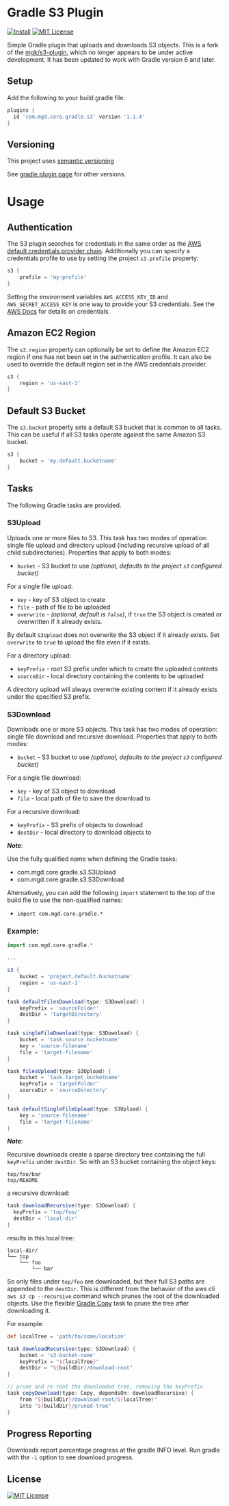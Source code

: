 # Gradle S3 Plugin
[![Install](https://img.shields.io/badge/install-plugin-brown.svg)](https://plugins.gradle.org/plugin/com.github.mgk.gradle.s3)
[![MIT License](http://img.shields.io/badge/license-MIT-blue.svg?style=flat)](LICENSE)

Simple Gradle plugin that uploads and downloads S3 objects. This is a fork of the [mgk/s3-plugin](https://github.com/mgk/s3-plugin), which no longer appears to be under active development.
It has been updated to work with Gradle version 6 and later.

## Setup

Add the following to your build.gradle file:

```groovy
plugins {
  id 'com.mgd.core.gradle.s3' version '1.1.4'
}
```

## Versioning

This project uses [semantic versioning](http://semver.org)

See [gradle plugin page](https://plugins.gradle.org/plugin/com.mgd.core.gradle.s3) for other versions.

# Usage

## Authentication

The S3 plugin searches for credentials in the same order as the [AWS default credentials provider chain](http://docs.aws.amazon.com/AWSJavaSDK/latest/javadoc/com/amazonaws/auth/DefaultAWSCredentialsProviderChain.html). Additionally you can specify a credentials profile to use by setting the project `s3.profile` property:

```groovy
s3 {
    profile = 'my-profile'
}
```

Setting the environment variables `AWS_ACCESS_KEY_ID` and `AWS_SECRET_ACCESS_KEY` is one way to provide your S3 credentials. See the [AWS Docs](http://docs.aws.amazon.com/cli/latest/userguide/cli-chap-getting-started.html) for details on credentials.

## Amazon EC2 Region

The `s3.region` property can optionally be set to define the Amazon EC2 region if one has not been set in the authentication profile. It can also be used to override the default region set in the AWS credentials provider. 

```groovy
s3 {
    region = 'us-east-1'
}
```

## Default S3 Bucket

The `s3.bucket` property sets a default S3 bucket that is common to all tasks. This can be useful if all S3 tasks operate against the same Amazon S3 bucket.

```groovy
s3 {
    bucket = 'my.default.bucketname'
}
```

## Tasks

The following Gradle tasks are provided.


### S3Upload

Uploads one or more files to S3. This task has two modes of operation: single file upload and directory upload (including recursive upload of all child subdirectories). Properties that apply to both modes:

  + `bucket` - S3 bucket to use *(optional, defaults to the project `s3` configured bucket)*

For a single file upload:

  + `key` - key of S3 object to create
  + `file` - path of file to be uploaded
  + `overwrite` - *(optional, default is `false`)*, if `true` the S3 object is created or overwritten if it already exists.

By default `S3Upload` does not overwrite the S3 object if it already exists. Set `overwrite` to `true` to upload the file even if it exists.

For a directory upload:

  + `keyPrefix` - root S3 prefix under which to create the uploaded contents
  + `sourceDir` - local directory containing the contents to be uploaded

A directory upload will always overwrite existing content if it already exists under the specified S3 prefix.

### S3Download

Downloads one or more S3 objects. This task has two modes of operation: single file
download and recursive download. Properties that apply to both modes:

  + `bucket` - S3 bucket to use *(optional, defaults to the project `s3` configured bucket)*

For a single file download:

  + `key` - key of S3 object to download
  + `file` - local path of file to save the download to

For a recursive download:

  + `keyPrefix` - S3 prefix of objects to download
  + `destDir` - local directory to download objects to

***Note***:  

Use the fully qualified name when defining the Gradle tasks:

* com.mgd.core.gradle.s3.S3Upload  
* com.mgd.core.gradle.s3.S3Download  

Alternatively, you can add the following `import` statement to the top of the build file to use the non-qualified names:  
  + `import com.mgd.core.gradle.*`
  
  
### Example:

```groovy
import com.mgd.core.gradle.*

...

s3 {
    bucket = 'project.default.bucketname'
    region = 'us-east-1'
}

task defaultFilesDownload(type: S3Download) {
    keyPrefix = 'sourceFolder'
    destDir = 'targetDirectory'
}

task singleFileDownload(type: S3Download) {
    bucket = 'task.source.bucketname'
    key = 'source-filename'
    file = 'target-filename'
}

task filesUpload(type: S3Upload) {
    bucket = 'task.target.bucketname'
    keyPrefix = 'targetFolder'
    sourceDir = 'sourceDirectory'
}

task defaultSingleFileUpload(type: S3Upload) {
    key = 'source-filename'
    file = 'target-filename'
}
```

***Note***:

Recursive downloads create a sparse directory tree containing the full `keyPrefix` under `destDir`. So with an S3 bucket
containing the object keys:

```
top/foo/bar
top/README
```

a recursive download:

```groovy
task downloadRecursive(type: S3Download) {
  keyPrefix = 'top/foo/'
  destDir = 'local-dir'
}
```

results in this local tree:

```
local-dir/
└── top
    └── foo
        └── bar
```

So only files under `top/foo` are downloaded, but their full S3 paths are appended to the `destDir`. This is different from the behavior of the aws cli `aws s3 cp --recursive` command which prunes the root of the downloaded objects. Use the flexible [Gradle Copy](https://docs.gradle.org/current/dsl/org.gradle.api.tasks.Copy.html) task to prune the tree after downloading it.

For example:

```groovy
def localTree = 'path/to/some/location'

task downloadRecursive(type: S3Download) {
    bucket = 's3-bucket-name'
    keyPrefix = "${localTree}"
    destDir = "${buildDir}/download-root"
}

// prune and re-root the downloaded tree, removing the keyPrefix
task copyDownload(type: Copy, dependsOn: downloadRecursive) {
    from "${buildDir}/download-root/${localTree}"
    into "${buildDir}/pruned-tree"
}
```

## Progress Reporting

Downloads report percentage progress at the gradle INFO level. Run gradle with the `-i` option to see download progress.

## License
[![MIT License](http://img.shields.io/badge/license-MIT-blue.svg?style=flat)](LICENSE)
